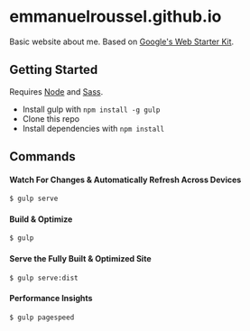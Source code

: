 # emmanuelroussel.github.io

Basic website about me. Based on [Google's Web Starter Kit](https://developers.google.com/web/tools/starter-kit/).

## Getting Started

Requires [Node](https://nodejs.org/en/) and [Sass](http://sass-lang.com/).

- Install gulp with `npm install -g gulp`
- Clone this repo
- Install dependencies with `npm install`

## Commands

#### Watch For Changes & Automatically Refresh Across Devices

```sh
$ gulp serve
```

#### Build & Optimize

```sh
$ gulp
```

#### Serve the Fully Built & Optimized Site

```sh
$ gulp serve:dist
```

#### Performance Insights

```sh
$ gulp pagespeed
```
